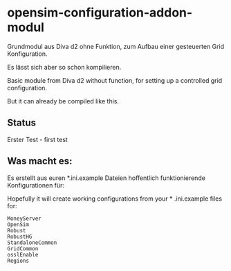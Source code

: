 # opensim-configuration-addon-modul

Grundmodul aus Diva d2 ohne Funktion, zum Aufbau einer gesteuerten Grid Konfiguration.

Es lässt sich aber so schon kompilieren.

Basic module from Diva d2 without function, for setting up a controlled grid configuration.

But it can already be compiled like this. 

## Status
Erster Test - first test

## Was macht es:
Es erstellt aus euren *.ini.example Dateien hoffentlich funktionierende Konfigurationen für:

Hopefully it will create working configurations from your * .ini.example files for: 

```
MoneyServer
OpenSim
Robust
RobustHG
StandaloneCommon
GridCommon
osslEnable
Regions
```
